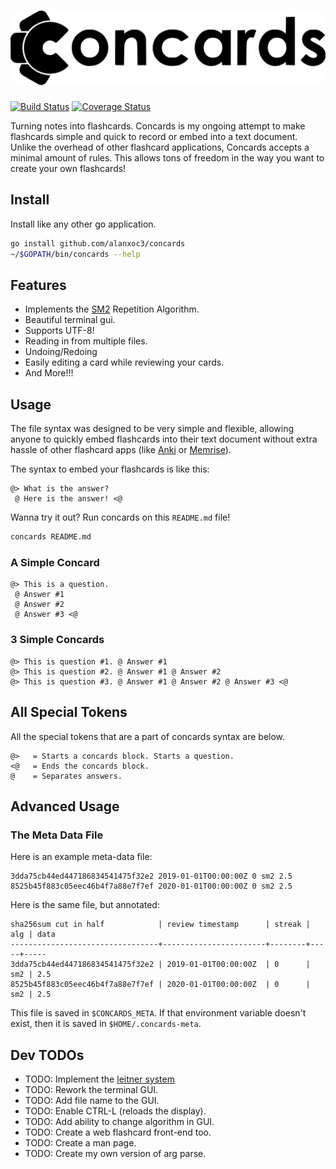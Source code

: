 <!-- @> concards @ Console Cards @ A cool + simple flashcard app. <@ -->
# <img src="logo.svg" />

[![Build Status](https://travis-ci.org/alanxoc3/concards.svg?branch=master)](https://travis-ci.org/alanxoc3/concards)
[![Coverage Status](https://coveralls.io/repos/github/alanxoc3/concards/badge.svg?branch=master)](https://coveralls.io/github/alanxoc3/concards?branch=GH-5-travis)

Turning notes into flashcards. Concards is my ongoing attempt to make
flashcards simple and quick to record or embed into a text document. Unlike the
overhead of other flashcard applications, Concards accepts a minimal amount of
rules. This allows tons of freedom in the way you want to create your own
flashcards!

## Install
Install like any other go application.
``` bash
go install github.com/alanxoc3/concards
~/$GOPATH/bin/concards --help
```

## Features
* Implements the [SM2](https://www.supermemo.com/english/ol/sm2.htm) Repetition Algorithm.
* Beautiful terminal gui.
* Supports UTF-8!
* Reading in from multiple files.
* Undoing/Redoing
* Easily editing a card while reviewing your cards.
* And More!!!

## Usage
The file syntax was designed to be very simple and flexible, allowing anyone to
quickly embed flashcards into their text document without extra hassle of other
flashcard apps (like [Anki](https://apps.ankiweb.net/) or
[Memrise](https://www.memrise.com/)).

The syntax to embed your flashcards is like this:
```
@> What is the answer?
 @ Here is the answer! <@
```

Wanna try it out? Run concards on this `README.md` file!
``` bash
concards README.md
```

### A Simple Concard
```
@> This is a question.
 @ Answer #1
 @ Answer #2
 @ Answer #3 <@
```

### 3 Simple Concards
```
@> This is question #1. @ Answer #1
@> This is question #2. @ Answer #1 @ Answer #2
@> This is question #3. @ Answer #1 @ Answer #2 @ Answer #3 <@
```

## All Special Tokens
All the special tokens that are a part of concards syntax are below.
```
@>   = Starts a concards block. Starts a question.
<@   = Ends the concards block.
@    = Separates answers.
```

## Advanced Usage

### The Meta Data File
Here is an example meta-data file:
```
3dda75cb44ed447186834541475f32e2 2019-01-01T00:00:00Z 0 sm2 2.5
8525b45f883c05eec46b4f7a88e7f7ef 2020-01-01T00:00:00Z 0 sm2 2.5
```

Here is the same file, but annotated:
```
sha256sum cut in half            | review timestamp      | streak | alg | data
---------------------------------+-----------------------+--------+-----+-----
3dda75cb44ed447186834541475f32e2 | 2019-01-01T00:00:00Z  | 0      | sm2 | 2.5
8525b45f883c05eec46b4f7a88e7f7ef | 2020-01-01T00:00:00Z  | 0      | sm2 | 2.5
```

This file is saved in `$CONCARDS_META`. If that environment variable doesn't
exist, then it is saved in `$HOME/.concards-meta`.

## Dev TODOs
- TODO: Implement the [leitner system](https://en.wikipedia.org/wiki/Leitner_system)
- TODO: Rework the terminal GUI.
- TODO: Add file name to the GUI.
- TODO: Enable CTRL-L (reloads the display).
- TODO: Add ability to change algorithm in GUI.
- TODO: Create a web flashcard front-end too.
- TODO: Create a man page.
- TODO: Create my own version of arg parse.
